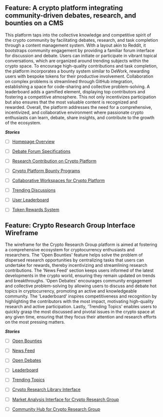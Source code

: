 ## Feature: A crypto platform integrating community-driven debates, research, and bounties on a CMS
This platform taps into the collective knowledge and competitive spirit of the crypto community by facilitating debates, research, and task completion through a content management system. With a layout akin to Reddit, it bootstraps community engagement by providing a familiar forum interface for discussion and debate. Users can initiate or participate in vibrant topical conversations, which are organized around trending subjects within the crypto space. To encourage high-quality contributions and task completion, the platform incorporates a bounty system similar to DeWork, rewarding users with bespoke tokens for their productive involvement. Collaboration on complex problems is streamlined through GitHub integration, establishing a space for code-sharing and collective problem-solving. A leaderboard adds a gamified element, displaying top contributors and fostering a competitive atmosphere. This not only incentivizes participation but also ensures that the most valuable content is recognized and rewarded. Overall, the platform addresses the need for a comprehensive, incentivized, and collaborative environment where passionate crypto enthusiasts can learn, debate, share insights, and contribute to the growth of the ecosystem.

***Stories***
- [ ] [Homepage Overview](https://github.com/DevArdalan/CRG/issues/23)
- [ ] [Debate Forum Specifications](https://github.com/DevArdalan/CRG/issues/24)
- [ ] [Research Contribution on Crypto Platform](https://github.com/DevArdalan/CRG/issues/25)
- [ ] [Crypto Platform Bounty Programs](https://github.com/DevArdalan/CRG/issues/26)
- [ ] [Collaborative Workspaces for Crypto Platform](https://github.com/DevArdalan/CRG/issues/27)
- [ ] [Trending Discussions](https://github.com/DevArdalan/CRG/issues/28)
- [ ] [User Leaderboard](https://github.com/DevArdalan/CRG/issues/29)
- [ ] [Token Rewards System](https://github.com/DevArdalan/CRG/issues/30)


## Feature: Crypto Research Group Interface Wireframe
The wireframe for the Crypto Research Group platform is aimed at fostering a comprehensive ecosystem for cryptocurrency enthusiasts and researchers. The 'Open Bounties' feature helps solve the problem of dispersed research opportunities by centralizing tasks that users can undertake for rewards, thereby incentivizing and streamlining research contributions. The 'News Feed' section keeps users informed of the latest developments in the crypto world, ensuring they remain updated on trends and breakthroughs. 'Open Debates' encourages community engagement and collective problem-solving by allowing users to discuss and debate hot topics in cryptocurrency, promoting an active and knowledgeable community. The 'Leaderboard' inspires competitiveness and recognition by highlighting the contributors with the most impact, motivating high-quality research and active participation. Lastly, 'Trending Topics' enables users to quickly grasp the most discussed and pivotal issues in the crypto space at any given time, ensuring that they focus their attention and research efforts on the most pressing matters.

***Stories***
- [ ] [Open Bounties](https://github.com/DevArdalan/CRG/issues/42)
- [ ] [News Feed](https://github.com/DevArdalan/CRG/issues/43)
- [ ] [Open Debates](https://github.com/DevArdalan/CRG/issues/44)
- [ ] [Leaderboard](https://github.com/DevArdalan/CRG/issues/45)
- [ ] [Trending Topics](https://github.com/DevArdalan/CRG/issues/46)
- [ ] [Crypto Research Library Interface](https://github.com/DevArdalan/CRG/issues/47)
- [ ] [Market Analysis Interface for Crypto Research Group](https://github.com/DevArdalan/CRG/issues/48)
- [ ] [Community Hub for Crypto Research Group](https://github.com/DevArdalan/CRG/issues/49)


